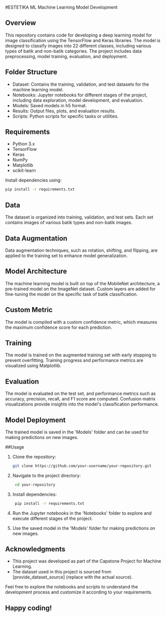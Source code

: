 #ESTETIKA ML
Machine Learning Model Development

## Overview
This repository contains code for developing a deep learning model for image classification using the TensorFlow and Keras libraries. The model is designed to classify images into 22 different classes, including various types of batik and non-batik categories. The project includes data preprocessing, model training, evaluation, and deployment.

## Folder Structure
- Dataset: Contains the training, validation, and test datasets for the machine learning model.
- Notebooks: Jupyter notebooks for different stages of the project, including data exploration, model development, and evaluation.
- Models: Saved models in h5 format.
- Results: Output files, plots, and evaluation results.
- Scripts: Python scripts for specific tasks or utilities.

## Requirements
- Python 3.x
- TensorFlow
- Keras
- NumPy
- Matplotlib
- scikit-learn

Install dependencies using:

```bash
pip install -r requirements.txt
```

## Data
The dataset is organized into training, validation, and test sets. Each set contains images of various batik types and non-batik images.

## Data Augmentation
Data augmentation techniques, such as rotation, shifting, and flipping, are applied to the training set to enhance model generalization.

## Model Architecture
The machine learning model is built on top of the MobileNet architecture, a pre-trained model on the ImageNet dataset. Custom layers are added for fine-tuning the model on the specific task of batik classification.

## Custom Metric
The model is compiled with a custom confidence metric, which measures the maximum confidence score for each prediction.

## Training
The model is trained on the augmented training set with early stopping to prevent overfitting. Training progress and performance metrics are visualized using Matplotlib.

## Evaluation
The model is evaluated on the test set, and performance metrics such as accuracy, precision, recall, and F1 score are computed. Confusion matrix visualizations provide insights into the model's classification performance.

## Model Deployment
The trained model is saved in the 'Models' folder and can be used for making predictions on new images.

##Usage
1. Clone the repository:

    ```bash
    git clone https://github.com/your-username/your-repository.git
    ```
    
2. Navigate to the project directory:

   ```bash
    cd your-repository
    ```
   
3. Install dependencies:

   ```bash
    pip install -r requirements.txt
   ```

4. Run the Jupyter notebooks in the 'Notebooks' folder to explore and execute different stages of the project.

5. Use the saved model in the 'Models' folder for making predictions on new images.

## Acknowledgments
- This project was developed as part of the Capstone Project for Machine Learning.
- The dataset used in this project is sourced from [provide_dataset_source] (replace with the actual source).

Feel free to explore the notebooks and scripts to understand the development process and customize it according to your requirements.

## Happy coding!

